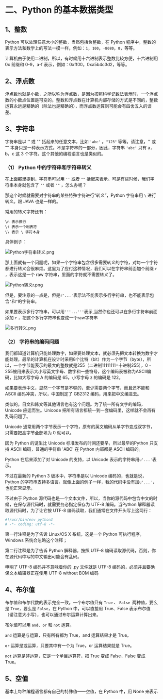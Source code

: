 # 二、Python 的基本数据类型 #

## 1、整数 ##

Python 可以处理任意大小的整数，当然包括负整数，在 Python 程序中，整数的表示方法和数学上的写法一模一样，例如：`1`，`100`，`-8080`，`0`，等等。

计算机由于使用二进制，所以，有时候用十六进制表示整数比较方便，十六进制用 0x 前缀和 0-9，a-f 表示，例如：0xff00，0xa5b4c3d2，等等。


## 2、浮点数 ##

浮点数也就是小数，之所以称为浮点数，是因为按照科学记数法表示时，一个浮点数的小数点位置是可变的。整数和浮点数在计算机内部存储的方式是不同的，整数运算永远是精确的（除法也是精确的），而浮点数运算则可能会有四舍五入的误差。

## 3、字符串 ##

字符串是以 '' 或 "" 括起来的任意文本，比如 `'abc'` ，`"123"` 等等。请注意，'' 或 "" 本身只是一种表示方式，不是字符串的一部分，因此，字符串 `'abc'` 只有 a，b，c 这 3 个字符。这个其他的编程语言也是类似的。


### （1） Python 中的字符串和字符串转义 ###

在上面那里提到，字符串可以用 `''` 或者 `""` 括起来表示。可是有些时候，我们字符串本身就包含了 `''` 或者 `""` ，怎么办呢？

那这个时候就需要对字符串的某些特殊字符进行“转义”，Python 字符串用 `\` 进行转义。跟 JAVA 也是一样的。

常用的转义字符还有：
``` 
\n 表示换行
\t 表示一个制表符
\\ 表示 \ 字符本身
```
具体例子：

![Python字符串转义.png](http://upload-images.jianshu.io/upload_images/2136918-88fdd2055dd834f4.png?imageMogr2/auto-orient/strip%7CimageView2/2/w/1240)

那上面就有一个问题呢，如果一个字符串包含很多需要转义的字符，对每一个字符都进行转义会很麻烦。这里为了应付这种情况，我们可以在字符串前面加个前缀 `r` ，表示这是一个 raw 字符串，里面的字符就不需要转义了。

![Python转义r.png](http://upload-images.jianshu.io/upload_images/2136918-8391230097f54800.png?imageMogr2/auto-orient/strip%7CimageView2/2/w/1240)

但是，要注意的一点是，但是`r'...'`表示法不能表示多行字符串，也不能表示包含`'`和`"`的字符串。

如果要表示多行字符串，可以用`'''...'''`表示,当然你也还可以在多行字符串前面添加 `r` ，把这个多行字符串也变成一个raw字符串


![多行转义.png](http://upload-images.jianshu.io/upload_images/2136918-36df87f50895af18.png?imageMogr2/auto-orient/strip%7CimageView2/2/w/1240)

### （2） 字符串的编码问题 ###

我们都知道计算机只能处理数字，如果要处理文本，就必须先把文本转换为数字才能处理。最早的计算机在设计时采用8个比特（bit）作为一个字节（byte），所以，一个字节能表示的最大的整数就是255（二进制11111111=十进制255），0 - 255被用来表示大小写英文字母、数字和一些符号，这个编码表被称为ASCII编码，比如大写字母 A 的编码是 65，小写字母 z 的编码是 122。

如果要表示中文，显然一个字节是不够的，至少需要两个字节，而且还不能和 ASCII 编码冲突，所以，中国制定了 GB2312 编码，用来把中文编进去。

类似的，日文和韩文等其他语言也有这个问题。为了统一所有文字的编码，Unicode 应运而生。Unicode 把所有语言都统一到一套编码里，这样就不会再有乱码问题了。

Unicode 通常用两个字节表示一个字符，原有的英文编码从单字节变成双字节，只需要把高字节全部填为 0 就可以。

因为 Python 的诞生比 Unicode 标准发布的时间还要早，所以最早的Python 只支持 ASCII 编码，普通的字符串 'ABC' 在 Python 内部都是 ASCII 编码的。

Python 在后来添加了对 Unicode 的支持，以 Unicode 表示的字符串用`u'...'`表示。

不过在最新的 Python 3 版本中，字符串是以 Unicode 编码的，也就是说，Python 的字符串支持多语言。就像上面的例子一样，我的代码中没有加`u'...'`，也能正常显示。

不过由于 Python 源代码也是一个文本文件，所以，当你的源代码中包含中文的时候，在保存源代码时，就需要务必指定保存为 UTF-8 编码。当Python 解释器读取源代码时，为了让它按 UTF-8 编码读取，我们通常在文件开头写上这两行：

```python
#!/usr/bin/env python3
# -*- coding: utf-8 -*-
```

第一行注释是为了告诉 Linux/OS X 系统，这是一个 Python 可执行程序，Windows 系统会忽略这个注释；

第二行注释是为了告诉 Python 解释器，按照 UTF-8 编码读取源代码，否则，你在源代码中写的中文输出可能会有乱码。

申明了 UTF-8 编码并不意味着你的 .py 文件就是 UTF-8 编码的，必须并且要确保文本编辑器正在使用 UTF-8 without BOM 编码

## 4、布尔值 ##

布尔值和布尔代数的表示完全一致，一个布尔值只有 `True` 、 `False `两种值，要么是 `True`，要么是 `False`，在 Python 中，可以直接用 True、False 表示布尔值（请注意大小写），也可以通过布尔运算计算出来。

布尔值可以用 `and`、`or` 和 `not` 运算。

`and` 运算是与运算，只有所有都为 True，and 运算结果才是 True。

`or` 运算是或运算，只要其中有一个为 True，or 运算结果就是 True。

`not` 运算是非运算，它是一个单目运算符，把 True 变成 False，False 变成 True。


## 5、空值 ##

基本上每种编程语言都有自己的特殊值——空值，在 Python 中，用 None 来表示